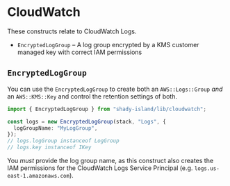 # CloudWatch

These constructs relate to CloudWatch Logs.

- `EncryptedLogGroup` – A log group encrypted by a KMS customer managed key with correct IAM permissions

## `EncryptedLogGroup`

You can use the `EncryptedLogGroup` to create both an `AWS::Logs::Group` _and_ an `AWS::KMS::Key` and control the retention settings of both.

```typescript
import { EncryptedLogGroup } from "shady-island/lib/cloudwatch";

const logs = new EncryptedLogGroup(stack, "Logs", {
  logGroupName: "MyLogGroup",
});
// logs.logGroup instanceof LogGroup
// logs.key instanceof IKey
```

You _must_ provide the log group name, as this construct also creates the IAM permissions for the CloudWatch Logs Service Principal (e.g. `logs.us-east-1.amazonaws.com`).
